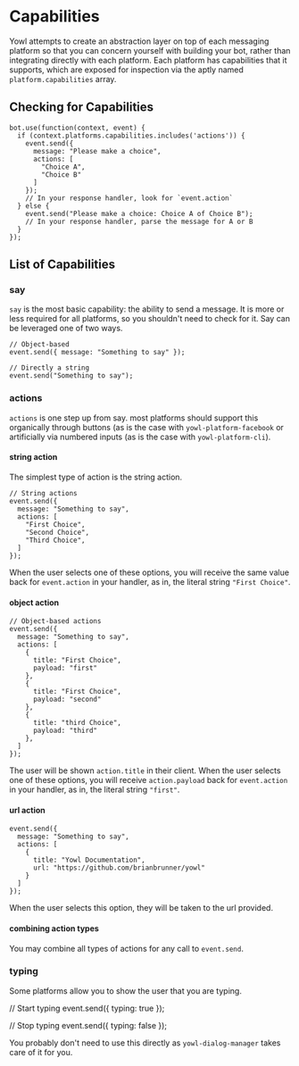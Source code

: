 # Capabilities

Yowl attempts to create an abstraction layer on top of each messaging platform so that
you can concern yourself with building your bot, rather than integrating directly with
each platform. Each platform has capabilities that it supports, which are exposed for
inspection via the aptly named `platform.capabilities` array.

## Checking for Capabilities

    bot.use(function(context, event) {
      if (context.platforms.capabilities.includes('actions')) {
        event.send({
          message: "Please make a choice",
          actions: [
            "Choice A",
            "Choice B"
          ]
        });
        // In your response handler, look for `event.action`
      } else {
        event.send("Please make a choice: Choice A of Choice B");
        // In your response handler, parse the message for A or B
      }
    });

## List of Capabilities

### say

`say` is the most basic capability: the ability to send a message. It is more or less
required for all platforms, so you shouldn't need to check for it. Say can be leveraged
one of two ways.

    // Object-based
    event.send({ message: "Something to say" });

    // Directly a string
    event.send("Something to say");

### actions

`actions` is one step up from say. most platforms should support this organically through
buttons (as is the case with `yowl-platform-facebook` or artificially via numbered inputs
(as is the case with `yowl-platform-cli`).

#### string action

The simplest type of action is the string action.

    // String actions
    event.send({
      message: "Something to say",
      actions: [
        "First Choice",
        "Second Choice",
        "Third Choice",
      ]
    });

When the user selects one of these options, you will receive the same value back for
`event.action` in your handler, as in, the literal string `"First Choice"`.

#### object action

    // Object-based actions
    event.send({
      message: "Something to say",
      actions: [
        {
          title: "First Choice",
          payload: "first"
        },
        {
          title: "First Choice",
          payload: "second"
        },
        {
          title: "third Choice",
          payload: "third"
        },
      ]
    });

The user will be shown `action.title` in their client. When the user selects one of 
these options, you will receive `action.payload` back for `event.action` in your handler,
as in, the literal string `"first"`.

#### url action

    event.send({
      message: "Something to say",
      actions: [
        {
          title: "Yowl Documentation",
          url: "https://github.com/brianbrunner/yowl"
        }
      ]
    });

When the user selects this option, they will be taken to the url provided.

#### combining action types

You may combine all types of actions for any call to `event.send`.

### typing

Some platforms allow you to show the user that you are typing.

  // Start typing
  event.send({
    typing: true
  });

  // Stop typing
  event.send({
    typing: false
  });

You probably don't need to use this directly as `yowl-dialog-manager`
takes care of it for you.
